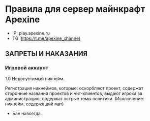# Правила для сервер майнкрафт Apexine
- IP: play.apexine.ru
- TG: https://t.me/apexine_channel
## ЗАПРЕТЫ И НАКАЗАНИЯ
### Игровой аккаунт
1.0 Недопустимый никнейм.

Регистрация никнеймов, которые: оскорбляют проект, содержат сторонние названия проектов и чит-клиентов, выдают игрока за администрацию, содержат острые темы политики.
(Исключение: никнейм, содержащий мат)
- Бан навсегда.
